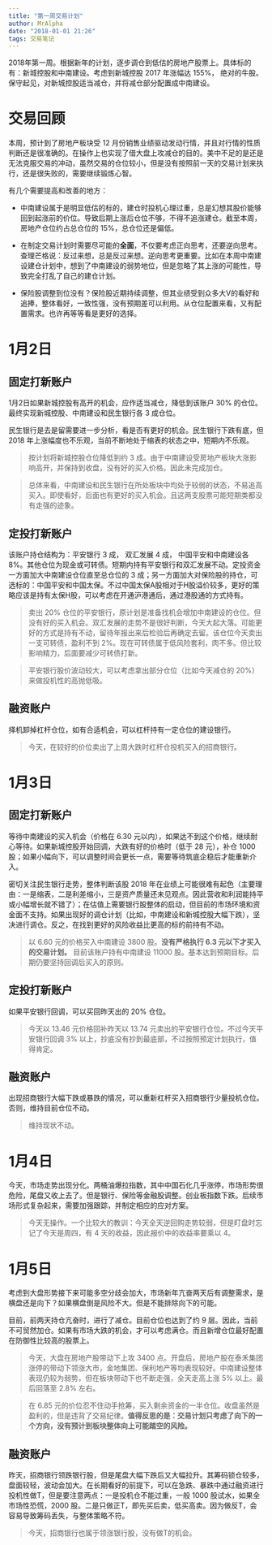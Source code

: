 ```yaml
---
title: "第一周交易计划"
author: MrAlpha
date: "2018-01-01 21:26"
tags: 交易笔记
---
```


2018年第一周。根据新年的计划，逐步调仓到低估的房地产股票上。具体标的有：新城控股和中南建设。考虑到新城控股 2017 年涨幅达 155%， 绝对的牛股。保守起见，对新城控股适当减仓，并将减仓部分配置成中南建设。

# 交易回顾

本周，预计到了房地产板块受 12 月份销售业绩驱动发动行情，并且对行情的性质判断还是很准确的。在操作上也实现了借大盘上攻减仓的目的。美中不足的是还是无法克服交易的冲动，虽然交易的仓位较小，但是没有按照前一天的交易计划来执行，还是很失败的，需要继续锻炼心智。

有几个需要提高和改善的地方：

- 中南建设属于是明显低估的标的，建仓时投机心理过重，总是幻想其股价能够回到起涨前的价位。导致后期上涨后仓位不够，不得不追涨建仓。截至本周，房地产仓位约占总仓位的 15%，总仓位还是偏低。

- 在制定交易计划时需要尽可能的**全面**，不仅要考虑正向思考，还要逆向思考。查理芒格说：反过来想，总是反过来想。逆向思考更重要。比如在本周中南建设建仓计划中，想到了中南建设的弱势地位，但是忽略了其上涨的可能性，导致完全打乱了自己的建仓计划。

- 保险股调整到位没有？保险股近期持续调整，但其业绩受到众多大V的看好和追捧，整体看好，一致性强，没有预期差可以利用。从仓位配置来看，又有配置需求。也许再等等看是更好的选择。

# 1月2日

## 固定打新账户

1月2日如果新城控股有高开的机会，应作适当减仓，降低到该账户 30% 的仓位。最终实现新城控股、中南建设和民生银行各 3 成仓位。

民生银行是去是留需要进一步分析，看是否有更好的机会。民生银行下跌有底，但 2018 年上涨幅度也不乐观，当前不断地处于缩表的状态之中，短期内不乐观。

> 按计划将新城控股仓位降低到约 3 成。由于中南建设受房地产板块大涨影响高开，并保持到收盘，没有好的买入价格。因此未完成加仓。

> 总体来看，中南建设和民生银行在所处板块中均处于较弱的状态，不易追高买入。即使看好，后面也有更好的买入机会。且这两支股票可能短期类都没有走强的迹象。

## 定投打新账户

该账户持仓结构为：平安银行 3 成， 双汇发展 4 成， 中国平安和中南建设各 8%。其他仓位为现金或可转债。短期内持有平安银行和双汇发展不动。定投资金一方面加大中南建设仓位直至总仓位的 3 成；另一方面加大对保险股的持仓，可选标的：中国平安和中国太保。不过中国太保A股相对于H股溢价较多，更好的策略应该是持有太保H股，可以考虑在开通沪港通后，通过港股通的方式持有。

> 卖出 20% 仓位的平安银行，原计划是准备找机会增加中南建设的仓位。但没有好的买入机会。双汇发展的走势不是很好判断，今天大起大落。可能更好的方式是持有不动，留待年报出来后检验后再确定去留。该仓位今天卖出一支可转债，盈利不到 2%。现在可转债属于低风险套利，肉不多。但比较影响精力，后面要减少可转债打新。

> 平安银行股价波动较大，可以考虑拿出部分仓位（比如今天减仓的 20%）来做投机性的高抛低吸。

## 融资账户

择机卸掉杠杆仓位，如有合适机会，可以杠杆持有一定仓位的建设银行。

> 今天，在较好的价位卖出了上周大跌时杠杆仓投机买入的招商银行。

# 1月3日

## 固定打新账户

等待中南建设的买入机会（价格在 6.30 元以内），如果达不到这个价格，继续耐心等待。如果新城控股开始回调，大跌有好的价格时（低于 28 元），补仓 1000 股；如果小幅向下，可以调整时间会更长一点，需要等待筑底企稳后才能重新介入。

密切关注民生银行走势，整体判断该股 2018 年在业绩上可能很难有起色（主要理由：一是缩表，二是利差缩小，三是资产质量还未见观点。因此营收和利润能持平或小幅增长就不错了）；在估值上需要银行股整体的启动，但目前的市场环境和资金面不支持。如果出现好的调仓计划（比如，中南建设和新城控股大幅下跌），坚决进行调仓。反之，在找到更好的风险收益比更高的标的前持有不动。

> 以 6.60 元的价格买入中南建设 3800 股。**没有严格执行 6.3 元以下才买入的交易计划。** 目前该账户持有中南建设 11000 股。基本达到预期目标。后期仍要坚持回调后买入的原则。

## 定投打新账户

如果平安银行回调，可以买回昨天出的 20% 仓位。

> 今天以 13.46 元价格回补昨天以 13.74 元卖出的平安银行仓位。不过今天平安银行回调 3% 以上，抄底没有抄到最底部，不过按照预定计划执行，值得肯定。

## 融资账户

出现招商银行大幅下跌或暴跌的情况，可以重新杠杆买入招商银行少量投机仓位。否则，维持目前仓位不动。

> 维持现状不动。

# 1月4日

今天，市场走势出现分化。两桶油爆拉指数，其中中国石化几乎涨停，市场形势很危险，尾盘又收上去了。但是银行、保险等金融股调整。创业板指数下跌。后续市场形式复杂起来，需要加强跟踪，并制定相应的应对方案。

> 今天无操作。一个比较大的教训：今天全天逆回购走势较弱，但是盯盘时忘记了今天是周四，有 4 天的收益，因此报价中的收益率要乘以 4。

# 1月5日

考虑到大盘形势接下来可能多空分歧会加大，市场新年亢奋两天后有调整需求，是横盘还是向下？如果横盘倒是风险不大。但是不能排除向下的可能。

目前，前两天持仓亢奋时，进行了减仓。目前仓位也达到了约 9 层。因此，当前不可贸然加仓。如果有市场大跌的机会，才可以考虑满仓。而且新增仓位最好配置在防御性比较高的股票上。

> 今天，大盘在房地产股带动下上攻 3400 点。开盘后，房地产股在泰禾集团涨停的带动下领涨大市，金地集团、保利地产等均表现较好。中南建设整体表现仍较为弱势，但在板块带动下也不断走强，全天走高上涨 5% 以上。最后回落至 2.8% 左右。

> 在 6.85 元的价位忍不住动手抢筹，买入剩余资金的一半仓位。收盘虽然是盈利的，但是违背了交易纪律。**值得反思的是：交易计划只考虑了向下的一个方向，没有预计到板块整体向上可能踏空的风险。**

## 融资账户

昨天，招商银行领跌银行股，但是尾盘大幅下跌后又大幅拉升。其筹码锁仓较多，盘面较轻，波动会加大。在长期看好的前提下，可以在急跌、暴跌中通过融资进行投机性做T，但是要注意两点：一是投机仓不能过重，一般 1000 股试水，如果全市场性恐慌，2000 股。二是只做正T，即先买后卖，低买高卖。因为做反T，会容易导致筹码丢失，与整体策略不符。

> 今天，招商银行也属于领涨银行股，没有做T的机会。
